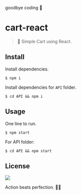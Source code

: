 goodbye coding 👋
# cart-react

> 🛒 Simple Cart using React.

## Install

Install dependencies.
```
$ npm i
```
Install dependencies for `API` folder.
```
$ cd API && npm i
```

## Usage

One line to run.
```
$ npm start
```
For API folder:
```
$ cd API && npm start
```

## License

![](https://img.shields.io/github/license/cuongw/cart-react.svg?style=flat-square)


<!-- INSPIRATIONAL_QUOTE_START -->
Action beats perfection.
🧑‍💻
<!-- INSPIRATIONAL_QUOTE_END -->
